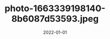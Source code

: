 ---
title: "photo-1663339198140-8b6087d53593.jpeg"
src: "../../assets/images/photo-1663339198140-8b6087d53593.jpeg"
date: 2022-01-01
---